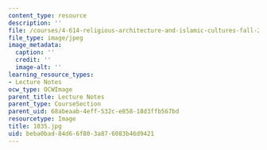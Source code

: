 ```yaml
---
content_type: resource
description: ''
file: /courses/4-614-religious-architecture-and-islamic-cultures-fall-2002/beba0bad84d66f803a876083b46d9421_1035.jpg
file_type: image/jpeg
image_metadata:
  caption: ''
  credit: ''
  image-alt: ''
learning_resource_types:
- Lecture Notes
ocw_type: OCWImage
parent_title: Lecture Notes
parent_type: CourseSection
parent_uid: 68abeaab-4eff-532c-e858-18d3ffb567bd
resourcetype: Image
title: 1035.jpg
uid: beba0bad-84d6-6f80-3a87-6083b46d9421
---
```

